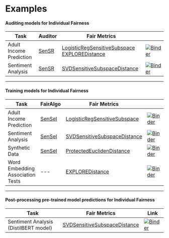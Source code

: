 # Examples

#### Auditing models for Individual Fairness
| Task      | Auditor | Fair Metrics |  |
| ----------- | ----------- | ----------- | ----------- |
| Adult Income Prediction      | [SenSR](https://ibm.github.io/inFairness/reference/auditors.html#sensr-auditor) |  [LogisticRegSensitiveSubspace](https://ibm.github.io/inFairness/reference/distances.html#logistic-regression-sensitive-subspace-distance-metric) [EXPLOREDistance](https://ibm.github.io/inFairness/reference/distances.html#explore-embedded-xenial-pairs-logistic-regression) |  [![Binder](https://mybinder.org/badge_logo.svg)](https://mybinder.org/v2/gh/ibm/infairness/main?labpath=examples%2Fadult-income-prediction%2Fadult_income_prediction.ipynb)     |
| Sentiment Analysis   | [SenSR](https://ibm.github.io/inFairness/reference/auditors.html#sensr-auditor) | [SVDSensitiveSubspaceDistance](https://ibm.github.io/inFairness/reference/distances.html#svd-sensitive-subspace) |  [![Binder](https://mybinder.org/badge_logo.svg)](https://mybinder.org/v2/gh/ibm/infairness/main?labpath=examples%2Fsentiment-analysis%2Fsentiment_analysis_demo.ipynb)    |

-------

#### Training models for Individual Fairness
| Task      | FairAlgo | Fair Metrics |  |
| ----------- | ----------- | ----------- | ----------- |
| Adult Income Prediction      | [SenSeI](https://ibm.github.io/inFairness/reference/algorithms.html#sensei-sensitive-set-invariance) |  [LogisticRegSensitiveSubspace](https://ibm.github.io/inFairness/reference/distances.html#logistic-regression-sensitive-subspace-distance-metric) |  [![Binder](https://mybinder.org/badge_logo.svg)](https://mybinder.org/v2/gh/ibm/infairness/main?labpath=examples%2Fadult-income-prediction%2Fadult_income_prediction.ipynb)   |
| Sentiment Analysis   | [SenSeI](https://ibm.github.io/inFairness/reference/algorithms.html#sensei-sensitive-set-invariance) | [SVDSensitiveSubspaceDistance](https://ibm.github.io/inFairness/reference/distances.html#svd-sensitive-subspace) |  [![Binder](https://mybinder.org/badge_logo.svg)](https://mybinder.org/v2/gh/ibm/infairness/main?labpath=examples%2Fsentiment-analysis%2Fsentiment_analysis_demo.ipynb)    |
| Synthetic Data   | [SenSeI](https://ibm.github.io/inFairness/reference/algorithms.html#sensei-sensitive-set-invariance) | [ProtectedEuclidenDistance](https://ibm.github.io/inFairness/reference/distances.html#protected-euclidean-distance) |  [![Binder](https://mybinder.org/badge_logo.svg)](https://mybinder.org/v2/gh/ibm/infairness/main?labpath=examples%2Fsynthetic-data%2Fsynthetic_data_demo.ipynb)    |
| Word Embedding Association Tests | --- |  [EXPLOREDistance](https://ibm.github.io/inFairness/reference/distances.html#explore-embedded-xenial-pairs-logistic-regression)  |  [![Binder](https://mybinder.org/badge_logo.svg)](https://mybinder.org/v2/gh/ibm/infairness/main?labpath=examples%2Fword-embedding-association-test%2Fweat-explore.ipynb)      |

--------

#### Post-processing pre-trained model predictions for Individual Fairness
| Task      | Fair Metrics | Link |
| ----------- | ----------- | ----------- |
| Sentiment Analysis (DistilBERT model)      | [SVDSensitiveSubspaceDistance](https://ibm.github.io/inFairness/reference/distances.html#svd-sensitive-subspace) | [![Binder](https://mybinder.org/badge_logo.svg)](https://mybinder.org/v2/gh/ibm/infairness/main?labpath=examples%2Fpostprocess-sentiment-analysis%2Fpostprocess.ipynb)       |
